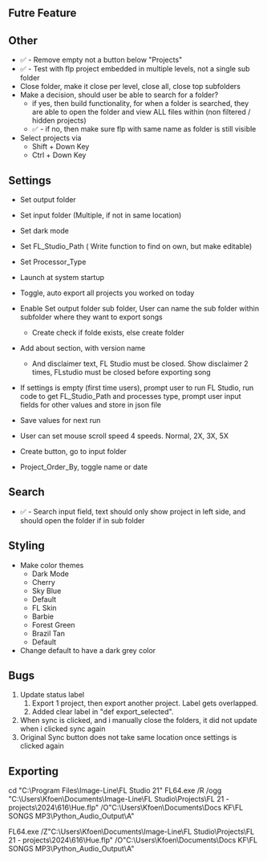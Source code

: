 ## **Futre Feature**



## **Other**
- ✅ - Remove empty not a button below "Projects"
- ✅ - Test with flp project embedded in multiple levels, not a single sub folder 
- Close folder, make it close per level, close all, close top subfolders
- Make a decision, should user be able to search for a folder?
    - if yes, then build functionality, for when a folder is searched, they are able to open the folder and view ALL files within (non filtered / hidden projects)
    -  ✅ - if no, then make sure flp with same name as folder is still visible
- Select projects via
    - Shift + Down Key
    - Ctrl + Down Key

## **Settings**
- Set output folder 
- Set input folder (Multiple, if not in same location)
- Set dark mode
- Set FL_Studio_Path ( Write function to find on own, but make editable)
- Set Processor_Type
-  Launch at system startup
- Toggle, auto export all projects you worked on today
- Enable Set output folder sub folder, User can name the sub folder within subfolder where they want to export songs
    - Create check if folde exists, else create folder
- Add about section, with version name
    - And disclaimer text, FL Studio must be closed. Show disclaimer 2 times, FLstudio must be closed before exporting song

- If settings is empty (first time users), prompt user to run FL Studio, run code to get FL_Studio_Path and processes type, prompt user input fields for other values and store in json file
 - Save values for next run
- User can set mouse scroll speed 4 speeds. Normal, 2X, 3X, 5X
- Create button, go to input folder
- Project_Order_By, toggle name or date

## **Search**
- ✅ - Search input field, text should only show project in left side, and should open the folder if in sub folder


## **Styling**
- Make color themes
    - Dark Mode
    - Cherry 
    - Sky Blue
    - Default
    - FL Skin
    - Barbie 
    - Forest Green
    - Brazil Tan
    - Default
- Change default to have a dark grey color




## **Bugs**
1. Update status label
    1. Export 1 project, then export another project. Label gets overlapped.
    2. Added clear label in "def export_selected". 
2. When sync is clicked, and i manually close the folders, it did not update when i clicked sync again
3. Original Sync button does not take same location once settings is clicked again


## **Exporting**
cd "C:\Program Files\Image-Line\FL Studio 21" 
FL64.exe /R /ogg "C:\Users\Kfoen\Documents\Image-Line\FL Studio\Projects\FL 21 - projects\2024\616\Hue.flp" /O"C:\Users\Kfoen\Documents\Docs KF\FL SONGS MP3\Python_Audio_Output\A"


FL64.exe /Z"C:\Users\Kfoen\Documents\Image-Line\FL Studio\Projects\FL 21 - projects\2024\616\Hue.flp" /O"C:\Users\Kfoen\Documents\Docs KF\FL SONGS MP3\Python_Audio_Output\A"